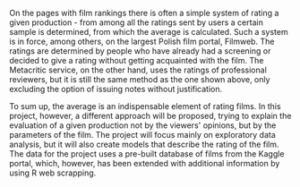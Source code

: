 On the pages with film rankings there is often a simple system of rating a given production - from among all the ratings sent by users a certain sample is determined, from which the average is calculated. Such a system is in force, among others, on the largest Polish film portal, Filmweb. The ratings are determined by people who have already had a screening or decided to give a rating without getting acquainted with the film. The Metacritic service, on the other hand, uses the ratings of professional reviewers, but it is still the same method as the one shown above, only excluding the option of issuing notes without justification.  
  
To sum up, the average is an indispensable element of rating films. In this project, however, a different approach will be proposed, trying to explain the evaluation of a given production not by the viewers' opinions, but by the parameters of the film. The project will focus mainly on exploratory data analysis, but it will also create models that describe the rating of the film. The data for the project uses a pre-built database of films from the Kaggle portal, which, however, has been extended with additional information by using R web scrapping.
